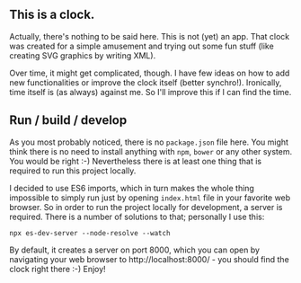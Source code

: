 This is a clock.
----------------

Actually, there's nothing to be said here. This is not (yet) an app.
That clock was created for a simple amusement and trying out some fun stuff
(like creating SVG graphics by writing XML).

Over time, it might get complicated, though. I have few ideas on how to
add new functionalities or improve the clock itself (better synchro!).
Ironically, time itself is (as always) against me. So I'll improve this
if I can find the time.

Run / build / develop
---------------------

As you most probably noticed, there is no `package.json` file here.
You might think there is no need to install anything with `npm`, `bower`
or any other system. You would be right :-) Nevertheless there is at least
one thing that is required to run this project locally.

I decided to use ES6 imports, which in turn makes the whole thing
impossible to simply run just by opening `index.html` file in your favorite
web browser. So in order to run the project locally for development, a server
is required. There is a number of solutions to that; personally I use this:

```shell
npx es-dev-server --node-resolve --watch
```

By default, it creates a server on port 8000, which you can open by navigating your
web browser to http://localhost:8000/ - you should find the clock right there :-)
Enjoy!
